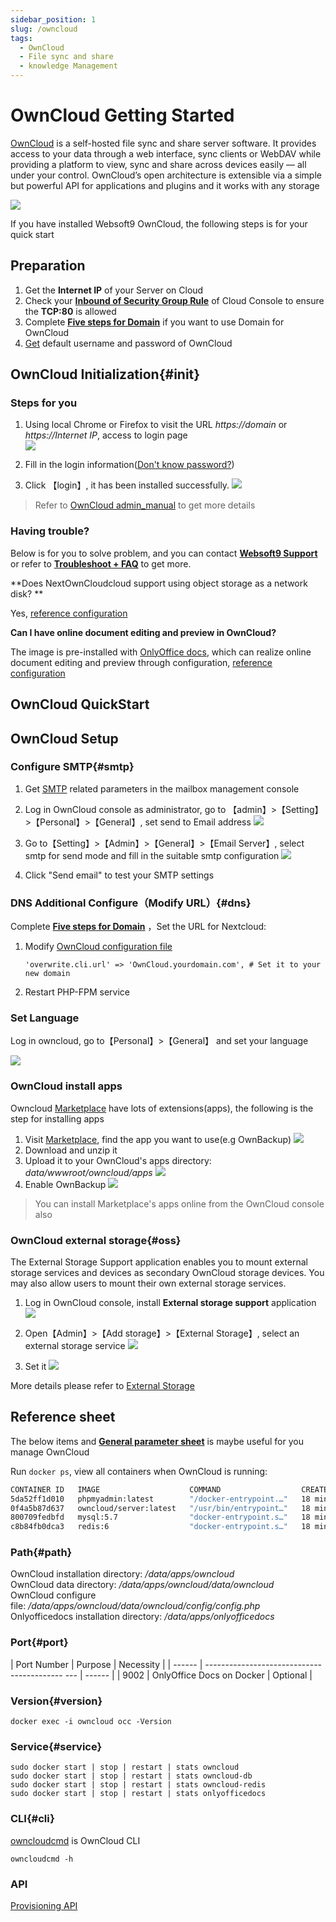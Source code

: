 ```yaml
---
sidebar_position: 1
slug: /owncloud
tags:
  - OwnCloud
  - File sync and share
  - knowledge Management
---
```


#  OwnCloud Getting Started

[OwnCloud](https://owncloud.org)  is a self-hosted file sync and share server software. It provides access to your data through a web interface, sync clients or WebDAV while providing a platform to view, sync and share across devices easily — all under your control. OwnCloud’s open architecture is extensible via a simple but powerful API for applications and plugins and it works with any storage

![](https://libs.websoft9.com/Websoft9/DocsPicture/en/owncloud/owncloudgui-websoft9.png)

If you have installed Websoft9 OwnCloud, the following steps is for your quick start

## Preparation

1. Get the **Internet IP** of your Server on Cloud
2. Check your **[Inbound of Security Group Rule](./administrator/firewall#security)** of Cloud Console to ensure the **TCP:80** is allowed
3. Complete **[Five steps for Domain](./administrator/domain_step)** if you want to use Domain for OwnCloud
4. [Get](./user/credentials) default username and password of OwnCloud


## OwnCloud Initialization{#init}

### Steps for you

1. Using local Chrome or Firefox to visit the URL *https://domain* or *https://Internet IP*, access to login page  
   ![](https://libs.websoft9.com/Websoft9/DocsPicture/zh/owncloud/owncloud-init1-websoft9.png)
   
2. Fill in the login information([Don't know password?](./user/credentials))  
   
3. Click 【login】, it has been installed successfully.
   ![](https://libs.websoft9.com/Websoft9/DocsPicture/zh/owncloud/owncloud-installcomplete-websoft9.png)

> Refer to [OwnCloud admin_manual](https://doc.owncloud.org/server/admin_manual/) to get more details


### Having trouble?

Below is for you to solve problem, and you can contact **[Websoft9 Support](./helpdesk)** or refer to **[Troubleshoot + FAQ](./faq#setup)** to get more.  


**Does NextOwnCloudcloud support using object storage as a network disk? **

Yes, [reference configuration](#oss)

**Can I have online document editing and preview in OwnCloud?**

The image is pre-installed with [OnlyOffice docs](./onlyofficedocs), which can realize online document editing and preview through configuration, [reference configuration](./nextcloud/solution#onlyoffice)


## OwnCloud QuickStart


## OwnCloud Setup

### Configure SMTP{#smtp}

1. Get [SMTP](./administrator/smtp) related parameters in the mailbox management console
   
2. Log in OwnCloud console as administrator, go to 【admin】>【Setting】>【Personal】>【General】, set send to Email address
   ![](https://libs.websoft9.com/Websoft9/DocsPicture/en/owncloud/owncloud-smtp-1-websoft9.png)

3. Go to【Setting】>【Admin】>【General】>【Email Server】, select smtp for send mode and fill in the suitable smtp configuration
   ![](https://libs.websoft9.com/Websoft9/DocsPicture/en/owncloud/owncloud-smtp-2-websoft9.png)

4. Click "Send email" to test your SMTP settings


### DNS Additional Configure（Modify URL）{#dns}

Complete **[Five steps for Domain](./administrator/domain_step)** ，Set the URL for Nextcloud:

1. Modify [OwnCloud configuration file](#path)
   ```
   'overwrite.cli.url' => 'OwnCloud.yourdomain.com', # Set it to your new domain
   ```
2. Restart PHP-FPM service


### Set Language

Log in owncloud, go to【Personal】>【General】 and set your language

![](https://libs.websoft9.com/Websoft9/DocsPicture/zh/owncloud/owncloud-zh-websoft9.png)

### OwnCloud install apps

Owncloud [Marketplace](https://marketplace.owncloud.com/) have lots of extensions(apps), the following is the step for installing apps

1. Visit [Marketplace](https://marketplace.owncloud.com/), find the app you want to use(e.g OwnBackup)
![](https://libs.websoft9.com/Websoft9/DocsPicture/en/owncloud/owncloud-searchapps-websoft9.jpg)
2. Download and unzip it
3. Upload it to your OwnCloud's apps directory: *data/wwwroot/owncloud/apps*
   ![](https://libs.websoft9.com/Websoft9/DocsPicture/en/owncloud/owncloud-ftp-websoft9.png)
4. Enable OwnBackup
   ![](https://libs.websoft9.com/Websoft9/DocsPicture/en/owncloud/owncloud-enableapps-websoft9.png)

> You can install Marketplace's apps online from the OwnCloud console also

### OwnCloud external storage{#oss}

The External Storage Support application enables you to mount external storage services and devices as secondary OwnCloud storage devices. You may also allow users to mount their own external storage services.

1. Log in OwnCloud console, install **External storage support** application
   ![](https://libs.websoft9.com/Websoft9/DocsPicture/en/owncloud/owncloud-enablestorage-websoft9.png)

2. Open【Admin】>【Add storage】>【External Storage】, select an external storage service
   ![](https://libs.websoft9.com/Websoft9/DocsPicture/en/owncloud/owncloud-enablestorage002-websoft9.png)

3. Set it
   ![](https://libs.websoft9.com/Websoft9/DocsPicture/en/owncloud/owncloud-auth_mechanism-websoft9.png)

More details please refer to [External Storage](https://doc.owncloud.org/server/admin_manual/configuration/files/external_storage/index.html)


## Reference sheet

The below items and **[General parameter sheet](./administrator/parameter)** is maybe useful for you manage OwnCloud

Run `docker ps`, view all containers when OwnCloud is running:  

```bash
CONTAINER ID   IMAGE                    COMMAND                  CREATED          STATUS                    PORTS                                                  NAMES
5da52ff1d010   phpmyadmin:latest        "/docker-entrypoint.…"   18 minutes ago   Up 18 minutes             0.0.0.0:9090->80/tcp, :::9090->80/tcp                  phpmyadmin
0f4a5b87d637   owncloud/server:latest   "/usr/bin/entrypoint…"   18 minutes ago   Up 18 minutes (healthy)   0.0.0.0:9001->8080/tcp, :::9001->8080/tcp              owncloud
800709fedbfd   mysql:5.7                "docker-entrypoint.s…"   18 minutes ago   Up 18 minutes (healthy)   0.0.0.0:3306->3306/tcp, :::3306->3306/tcp, 33060/tcp   owncloud-db
c8b84fb0dca3   redis:6                  "docker-entrypoint.s…"   18 minutes ago   Up 18 minutes (healthy)   6379/tcp                                               owncloud-redis

```

### Path{#path}


OwnCloud installation directory: */data/apps/owncloud*  
OwnCloud data directory: */data/apps/owncloud/data/owncloud*  
OwnCloud configure file: */data/apps/owncloud/data/owncloud/config/config.php*  
Onlyofficedocs installation directory: */data/apps/onlyofficedocs*
  

### Port{#port}

| Port Number | Purpose | Necessity |
| ------ | ------------------------------------------ --- | ------ |
| 9002 | OnlyOffice Docs on Docker | Optional |


### Version{#version}

```shell
docker exec -i owncloud occ -Version
```

### Service{#service}

```shell
sudo docker start | stop | restart | stats owncloud
sudo docker start | stop | restart | stats owncloud-db
sudo docker start | stop | restart | stats owncloud-redis
sudo docker start | stop | restart | stats onlyofficedocs
```

### CLI{#cli}

[owncloudcmd](https://doc.owncloud.com/desktop/next/advanced_usage/command_line_client.html) is OwnCloud CLI

```
owncloudcmd -h
```

### API

[Provisioning API](https://doc.owncloud.com/server/next/developer_manual/core/apis/provisioning-api.html)

